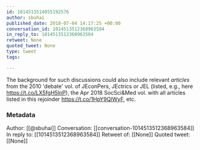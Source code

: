 ```yaml
---
id: 1014513514055192576
author: sbuhai
published_date: 2018-07-04 14:17:25 +00:00
conversation_id: 1014513512368963584
in_reply_to: 1014513512368963584
retweet: None
quoted_tweet: None
type: tweet
tags:

---
```


The background for such discussions could also include relevant *articles* from the 2010 'debate' vol. of JEconPers, JEctrics or JEL (listed, e.g., here https://t.co/LX5fgH5lnP), the Apr 2018 SocSci&amp;Med vol. with all articles listed in this rejoinder https://t.co/1HpY9QlWyF, etc.

### Metadata

Author: [[@sbuhai]]
Conversation: [[conversation-1014513512368963584]]
In reply to: [[1014513512368963584]]
Retweet of: [[None]]
Quoted tweet: [[None]]
